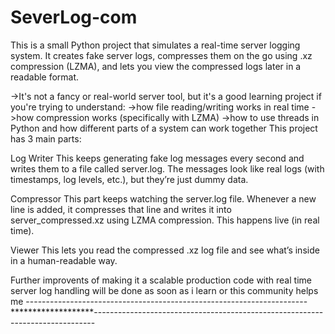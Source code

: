 # SeverLog-com
This is a small Python project that simulates a real-time server logging system. It creates fake server logs, compresses them on the go using .xz compression (LZMA), and lets you view the compressed logs later in a readable format.

->It's not a fancy or real-world server tool, but it's a good learning project if you're trying to understand:
->how file reading/writing works in real time
->how compression works (specifically with LZMA)
->how to use threads in Python and how different parts of a system can work together
This project has 3 main parts:

Log Writer
This keeps generating fake log messages every second and writes them to a file called server.log. The messages look like real logs (with timestamps, log levels, etc.), but they’re just dummy data.

Compressor
This part keeps watching the server.log file. Whenever a new line is added, it compresses that line and writes it into server_compressed.xz using LZMA compression. This happens live (in real time).

Viewer
This lets you read the compressed .xz log file and see what’s inside in a human-readable way.

Further improvents of making it a scalable production code with real time server log handling will be done as soon as i learn or this community helps me 
----------------------------------------------------------------------*******************------------------------------------------------------------------------------
